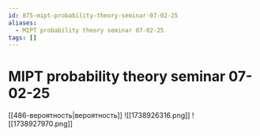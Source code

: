 ```yaml
---
id: 875-mipt-probability-theory-seminar-07-02-25
aliases:
  - MIPT probability theory seminar 07-02-25
tags: []
---
```


# MIPT probability theory seminar 07-02-25
[[486-вероятность|вероятность]]
![[1738926316.png]]
![[1738927970.png]]
